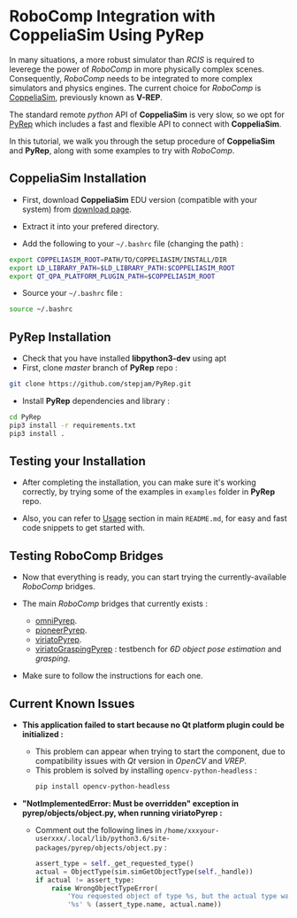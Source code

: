 # RoboComp Integration with CoppeliaSim Using PyRep

In many situations, a more robust simulator than _RCIS_ is required to leverege the power of _RoboComp_ in more physically complex scenes.
Consequently, _RoboComp_ needs to be integrated to more complex simulators and physics engines. The current choice for _RoboComp_ is [CoppeliaSim](https://www.coppeliarobotics.com/), previously known as __V-REP__. 

The standard remote _python_ API of __CoppeliaSim__ is very slow, so we opt for [PyRep](https://github.com/stepjam/PyRep) which includes a fast and flexible API to connect with __CoppeliaSim__.

In this tutorial, we walk you through the setup procedure of __CoppeliaSim__ and __PyRep__, along with some examples to try with _RoboComp_.

## CoppeliaSim Installation

-   First, download __CoppeliaSim__ EDU version (compatible with your system) from [download page](https://www.coppeliarobotics.com/downloads.html).

-   Extract it into your prefered directory.

-   Add the following to your `~/.bashrc` file (changing the path) :
```bash
export COPPELIASIM_ROOT=PATH/TO/COPPELIASIM/INSTALL/DIR
export LD_LIBRARY_PATH=$LD_LIBRARY_PATH:$COPPELIASIM_ROOT
export QT_QPA_PLATFORM_PLUGIN_PATH=$COPPELIASIM_ROOT
```

-   Source your `~/.bashrc` file :
```bash
source ~/.bashrc
```

## PyRep Installation

-   Check that you have installed __libpython3-dev__ using apt
-   First, clone _master_ branch of __PyRep__ repo :
```bash
git clone https://github.com/stepjam/PyRep.git
```

-   Install __PyRep__ dependencies and library :
```bash
cd PyRep
pip3 install -r requirements.txt
pip3 install .
```

## Testing your Installation

-   After completing the installation, you can make sure it's working correctly, by trying some of the examples in `examples` folder in __PyRep__ repo.

-   Also, you can refer to [Usage](https://github.com/stepjam/PyRep#usage) section in main `README.md`, for easy and fast code snippets to get started with.

## Testing RoboComp Bridges

-   Now that everything is ready, you can start trying the currently-available _RoboComp_ bridges.

-   The main _RoboComp_ bridges that currently exists :
    -   [omniPyrep](https://github.com/robocomp/dsr-graph/tree/development/robots_pyrep/omniPyrep).
    -   [pioneerPyrep](https://github.com/robocomp/dsr-graph/tree/development/robots_pyrep/pioneerPyrep).
    -   [viriatoPyrep](https://github.com/robocomp/dsr-graph/tree/development/robots_pyrep/viriatoPyrep).
    -   [viriatoGraspingPyrep](https://github.com/robocomp/grasping/tree/master/components/viriatoGraspingPyrep) : testbench for _6D object pose estimation_ and _grasping_.

-   Make sure to follow the instructions for each one.

## Current Known Issues

-   __This application failed to start because no Qt platform plugin could be initialized :__
    -   This problem can appear when trying to start the component, due to compatibility issues with _Qt_ version in _OpenCV_ and _VREP_.
    -   This problem is solved by installing `opencv-python-headless` :
        ```bash
        pip install opencv-python-headless
        ```

-   __"NotImplementedError: Must be overridden" exception in pyrep/objects/object.py, when running viriatoPyrep :__
    -   Comment out the following lines in `/home/xxxyour-userxxx/.local/lib/python3.6/site-packages/pyrep/objects/object.py` :
        ```python
        assert_type = self._get_requested_type()
        actual = ObjectType(sim.simGetObjectType(self._handle))
        if actual != assert_type:
            raise WrongObjectTypeError(
                'You requested object of type %s, but the actual type was '
                '%s' % (assert_type.name, actual.name))
        ```
